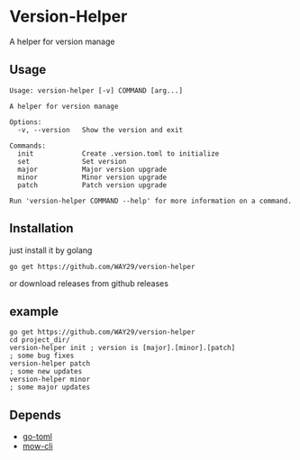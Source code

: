 # Version-Helper

A helper for version manage

## Usage
```
Usage: version-helper [-v] COMMAND [arg...]

A helper for version manage

Options:
  -v, --version   Show the version and exit

Commands:
  init            Create .version.toml to initialize
  set             Set version
  major           Major version upgrade
  minor           Minor version upgrade
  patch           Patch version upgrade

Run 'version-helper COMMAND --help' for more information on a command.
```

## Installation
just install it by golang 

`go get https://github.com/WAY29/version-helper`

or download releases from github releases

## example
```
go get https://github.com/WAY29/version-helper
cd project_dir/
version-helper init ; version is [major].[minor].[patch]
; some bug fixes
version-helper patch
; some new updates
version-helper minor
; some major updates
```

## Depends
- [go-toml](https://github.com/pelletier/go-toml)
- [mow-cli](https://github.com/jawher/mow.cli)